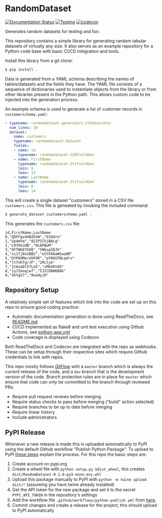 # RandomDataset

[![Documentation Status](https://readthedocs.org/projects/randomdataset/badge/?version=latest)](https://randomdataset.readthedocs.io/en/latest/?badge=latest)
[![Testing](https://github.com/KCL-BMEIS/RandomDataset/workflows/Unittests/badge.svg)](https://github.com/KCL-BMEIS/RandomDataset/actions)
[![codecov](https://codecov.io/gh/KCL-BMEIS/RandomDataset/branch/master/graph/badge.svg)](https://codecov.io/gh/KCL-BMEIS/RandomDataset)

Generates random datasets for testing and fun.

This repository contains a simple library for generating random tabular datasets of virtually any size. It also serves
as an example repository for a Python code base with basic CI/CD integration and tools. 

Install this library from a git clone:

```bash
$ pip install .
```

Data is generated from a YAML schema describing the names of tables/datasets and the fields they have. The YAML file
consists of a sequence of dictionaries used to instantiate objects from the library or from other libraries present
in the Python path. This allows custom code to be injected into the generation process.

An example schema is used to generate a list of customer records in `customerschema.yaml`:

```yaml
- typename: randomdataset.generators.CSVGenerator
  num_lines: 10
  dataset:
    name: customers
    typename: randomdataset.Dataset
    fields:
    - name: id
      typename: randomdataset.UIDFieldGen
    - name: FirstName
      typename: randomdataset.StrFieldGen
      lmin: 6
      lmax: 14
    - name: LastName
      typename: randomdataset.StrFieldGen
      lmin: 6
      lmax: 14
```

This will create a single dataset "customers" stored in a CSV file `customers.csv`. This file is geneated by invoking
the included command:

```bash
$ generate_dataset customerschema.yaml .
```

This generates the `customers.csv` file:

```csv
id,FirstName,LastName
0,"QDFFgv4XBd5VW","O1Odro"
1,"Gp4mYq","82IPIChjBALg"
2,"LR7KVudB","HcAPBwM"
3,"6FfWGEYS0Q","5NbspSBJk"
4,"si1Tj0xSBB2","eChYKAaW5aa8R"
5,"DYP6OMerUUFOR","pYNXUTNLqdrv"
6,"ltfnhTgrJF","2Rctye"
7,"1tAoaDl57Lo5","xMkVKt6O"
8,"1yJImoqiwf","IJICD8W6B8k"
9,"XkYgS7","8owHyjR"
```

## Repository Setup

A relatively simple set of features which link into the code are set up on this repo to ensure good coding practice:

* Automatic documentation generation is done using ReadTheDocs, see [README.md](./docs/README.md)
* CI/CD implemented as flake8 and unit test execution using Github Actions, see [python-app.yml](./.github/workflows/python-app.yml)
* Code coverage is displayed using Codecov

Both ReadTheDocs and Codecov are integrated with the repo as webhooks. These can be setup through their respective sites
which require Github credentials to link with repos.

This repo mostly follows [GitFlow](http://datasift.github.io/gitflow/IntroducingGitFlow.html) with a `master` branch 
which is always the current release of the code, and a `dev` branch that is the development version of the code. 
Branch protection rules are in place for `master` which ensure that code can only be committed to the branch through 
reviewed PRs:

* Require pull request reviews before merging
* Require status checks to pass before merging ("build" action selected)
* Require branches to be up to date before merging 
* Require linear history 
* Include administrators

## PyPI Release

Whenever a new release is made this is uploaded automatically to PyPI using the default Github workflow "Publish Python 
Package". To upload to PyPI [these steps](https://packaging.python.org/tutorials/packaging-projects/) explain the 
process. For this repo the basic steps are:

1. Create account on pypi.org
2. Create a wheel file with `python setup.py bdist_wheel`, this creates `dist/RandomDataset-0.1.0-py3-none-any.whl`
3. Upload this package manually to PyPI with `python -m twine upload dist/*` (assuming you have twine already installed)
4. Get the API token for the new package and set it to the secret `PYPI_API_TOKEN` in the repository's settings
5. Add the workflow file `.github/workflows/python-publish.yml` from [here](https://github.com/actions/starter-workflows/blob/main/ci/python-publish.yml).
6. Commit changes and create a release for the project, this should upload to PyPI automatically

